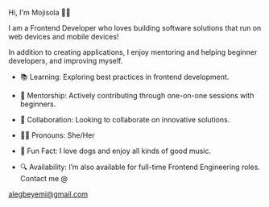 Hi, I'm Mojisola 🤵‍♀️

 I am a Frontend Developer who loves building software solutions that run on web devices and mobile devices!

In addition to creating applications, I enjoy mentoring and helping beginner developers, and improving myself.
  - 📚 Learning:
  Exploring best practices in frontend development.
  
  - 🌟 Mentorship:
  Actively contributing through one-on-one sessions with beginners.
  
  - 🤝 Collaboration:
  Looking to collaborate on innovative solutions.
  
  - 👩‍💼 Pronouns:
  She/Her
  
  - 🎵 Fun Fact:
  I love dogs and enjoy all kinds of good music.
  
  - 🔍 Availability:
  I’m also available for full-time Frontend Engineering roles.
  Contact me @ 

alegbeyemi@gmail.com



